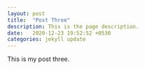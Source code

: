 ```yaml
---
layout: post
title:  "Post Three"
description: This is the page description.
date:   2020-12-23 19:52:52 +0530
categories: jekyll update
---
```


This is my post three.
